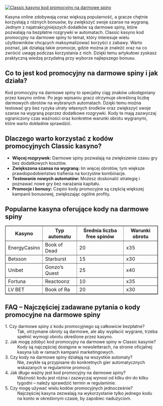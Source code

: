 [![Classic kasyno kod promocyjny na darmowe spiny](https://123-caf.pages.dev/gitsignup.png)](https://vrmoo.ru/Bt82HjjY)

<div>   <p>Kasyna online zdobywają coraz większą popularność, a gracze chętnie korzystają z różnych bonusów, by zwiększyć swoje szanse na wygraną. Jednym z najatrakcyjniejszych dodatków są darmowe spiny, które pozwalają na bezpłatne rozgrywki w automatach. Classic kasyno kod promocyjny na darmowe spiny to temat, który interesuje wielu użytkowników chcących maksymalizować korzyści z zabawy. Warto poznać, jak działają takie promocje, gdzie można je znaleźć oraz na co zwrócić uwagę podczas korzystania z nich. Dzięki temu artykułowi zyskasz praktyczną wiedzę przydatną przy wyborze najlepszego bonusu.</p>  <h2>Co to jest kod promocyjny na darmowe spiny i jak działa?</h2>   <p>Kod promocyjny na darmowe spiny to specjalny ciąg znaków udostępniany przez kasyno online. Po jego wpisaniu gracz otrzymuje określoną liczbę darmowych obrotów na wybranych automatach. Dzięki temu można testować gry bez ryzyka utraty własnych środków oraz zwiększyć swoje szanse na wygraną poprzez dodatkowe rozgrywki. Kody te mają zazwyczaj ograniczony czas ważności oraz konkretne warunki obrotu wygranymi, które warto dokładnie sprawdzić.</p>    <h2>Dlaczego warto korzystać z kodów promocyjnych Classic kasyno?</h2>   <ul>   <li><strong>Więcej rozgrywek:</strong> Darmowe spiny pozwalają na zwiększenie czasu gry bez dodatkowych kosztów.</li>   <li><strong>Zwiększona szansa na wygraną:</strong> Im więcej obrotów, tym większe prawdopodobieństwo trafienia na korzystne kombinacje.</li>   <li><strong>Testowanie nowych automatów:</strong> Możesz doskonalić strategię i poznawać nowe gry bez narażania kapitału.</li>   <li><strong>Promocje i bonusy:</strong> Często kody promocyjne są częścią większej kampanii bonusowej, zwiększając ogólne profity.</li>   </ul>    <h2>Popularne kasyna oferujące kody na darmowe spiny</h2>   <table border="1" cellpadding="5" cellspacing="0">   <thead>   <tr>   <th>Kasyno</th>   <th>Typ automatu</th>   <th>Średnia liczba free spinów</th>   <th>Warunki obrotu</th>   </tr>   </thead>   <tbody>   <tr>   <td>EnergyCasino</td>   <td>Book of Dead</td>   <td>20</td>   <td>x35</td>   </tr>   <tr>   <td>Betsson</td>   <td>Starburst</td>   <td>15</td>   <td>x30</td>   </tr>   <tr>   <td>Unibet</td>   <td>Gonzo’s Quest</td>   <td>25</td>   <td>x40</td>   </tr>   <tr>   <td>Fortuna</td>   <td>Reactoonz</td>   <td>10</td>   <td>x35</td>   </tr>   <tr>   <td>LV BET</td>   <td>Book of Ra</td>   <td>20</td>   <td>x30</td>   </tr>   </tbody>   </table>    <h2>FAQ – Najczęściej zadawane pytania o kody promocyjne na darmowe spiny</h2>   <dl>   <dt>1. Czy darmowe spiny z kodu promocyjnego są całkowicie bezpłatne?</dt>   <dd>Tak, otrzymane obroty są darmowe, ale aby wypłacić wygrane, trzeba spełnić wymogi obrotu określone przez kasyno.</dd>    <dt>2. Jak mogę zdobyć kod promocyjny na darmowe spiny w Classic kasynie?</dt>   <dd>Kody są najczęściej dostępne w newsletterach, na stronie oficjalnej kasyna lub w ramach kampanii marketingowych.</dd>    <dt>3. Czy kody na darmowe spiny działają na wszystkie automaty?</dt>   <dd>Nie, zwykle są przypisane do konkretnych gier automatycznych wskazanych w regulaminie promocji.</dd>    <dt>4. Jak długo ważny jest kod promocyjny na darmowe spiny?</dt>   <dd>Ważność kodu jest różna i zazwyczaj wynosi od kilku dni do kilku tygodni – należy sprawdzić termin w regulaminie.</dd>    <dt>5. Czy mogę używać wielu kodów promocyjnych jednocześnie?</dt>   <dd>Najczęściej kasyna zezwalają na wykorzystanie tylko jednego kodu na konto w określonym czasie, by zapobiec nadużyciom.</dd>   </dl>   </div>